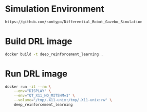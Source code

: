 # Simulation Environment
```bash
https://github.com/sontypo/Differential_Robot_Gazebo_Simulation
```
# Build DRL image
```bash
docker build -t deep_reinforcement_learning .
```
# Run DRL image
```bash
docker run -it --rm \
    --env="DISPLAY" \
    --env="QT_X11_NO_MITSHM=1" \
    --volume="/tmp/.X11-unix:/tmp/.X11-unix:rw" \
    deep_reinforcement_learning
```